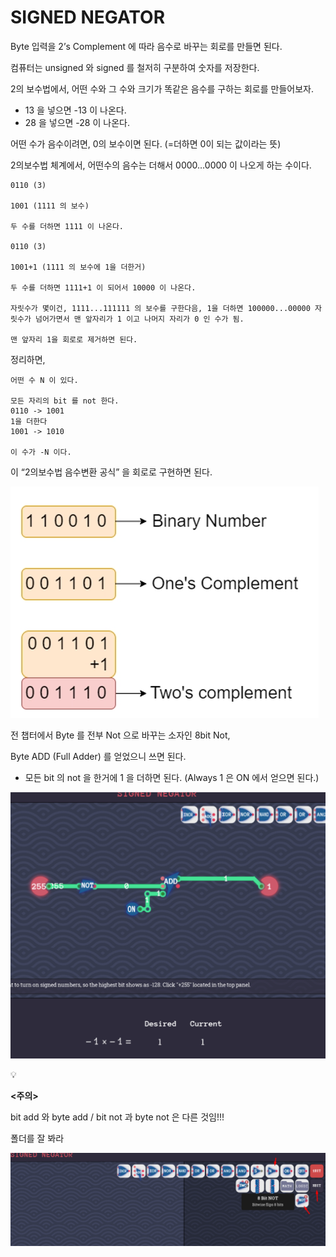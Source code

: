 # SIGNED NEGATOR

Byte 입력을 2’s Complement 에 따라 음수로 바꾸는 회로를 만들면 된다.

컴퓨터는 unsigned 와 signed 를 철저히 구분하여 숫자를 저장한다.

2의 보수법에서, 어떤 수와 그 수와 크기가 똑같은 음수를 구하는 회로를 만들어보자.

- 13 을 넣으면 -13 이 나온다.
- 28 을 넣으면 -28 이 나온다.

어떤 수가 음수이려면, 0의 보수이면 된다. (=더하면 0이 되는 값이라는 뜻)

2의보수법 체계에서, 어떤수의 음수는 더해서 0000…0000 이 나오게 하는 수이다.

```
0110 (3)

1001 (1111 의 보수)

두 수를 더하면 1111 이 나온다.

0110 (3)

1001+1 (1111 의 보수에 1을 더한거)

두 수를 더하면 1111+1 이 되어서 10000 이 나온다.

자릿수가 몇이건, 1111...111111 의 보수를 구한다음, 1을 더하면 100000...00000 자릿수가 넘어가면서 맨 앞자리가 1 이고 나머지 자리가 0 인 수가 됨.

맨 앞자리 1을 회로로 제거하면 된다.
```

정리하면,

```
어떤 수 N 이 있다.

모든 자리의 bit 를 not 한다.
0110 -> 1001
1을 더한다
1001 -> 1010

이 수가 -N 이다.
```

이 “2의보수법 음수변환 공식” 을 회로로 구현하면 된다.

![Untitled](SIGNED%20NEGATOR%201bc80ae0869c810787c6e1bc4589f73d/Untitled.png)

전 챕터에서 Byte 를 전부 Not 으로 바꾸는 소자인 8bit Not,

Byte ADD (Full Adder) 를 얻었으니 쓰면 된다.

- 모든 bit 의 not 을 한거에 1 을 더하면 된다. (Always 1 은 ON 에서 얻으면 된다.)

![Untitled](SIGNED%20NEGATOR%201bc80ae0869c810787c6e1bc4589f73d/Untitled%201.png)

<aside>
💡

**<주의>**

bit add 와 byte add / bit not 과 byte not 은 다른 것임!!!

폴더를 잘 봐라

![image.png](SIGNED%20NEGATOR%201bc80ae0869c810787c6e1bc4589f73d/image.png)

</aside>